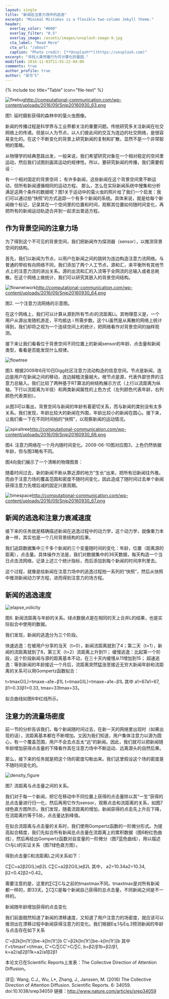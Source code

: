 ```yaml
---
layout: single
title: "新闻在注意力场中的逃逸"
excerpt: "Minimal Mistakes is a flexible two-column Jekyll theme."
header:
  overlay_color: "#000"
  overlay_filter: "0.5"
  overlay_image: /assets/images/unsplash-image-9.jpg
  cta_label: "Read More"
  cta_url: "/about"
  caption: "Photo credit: [**Unsplash**](https://unsplash.com)"
excerpt: "寻找人类传播行为可计算化的基因."
modified: 2016-11-03T11:55:22-04:00
comments: true
author_profile: true
author: "吴令飞"
---
```


{% include toc title="Table" icon="file-text" %}

![firebug](http://oaf2qt3yk.bkt.clouddn.com/094233394bc62666876d0db1c060771d.png)http://computational-communication.com/wp-content/uploads/2016/09/Snip20160930_63.png

图1. 延时摄影获得的森林中的萤火虫图像。

新闻的传播过程是科学界与工业界都关注的重要问题。传统研究多关注新闻在社交网络上的传递。但是以人为节点，以人们彼此间的交互为连边的社交网络，是很容易变化的。在这个不断变化的背景上研究新闻的复制和扩散，显然不是一个非常聪明的策略。

从物理学的经典思路出发，一般来说，我们希望研究对象在一个相对稳定的空间里运动，然后我们试图刻画其运动的规律性。所以，要研究新闻的传播，我们需要假设：

有一个相对固定的背景空间；
有许多新闻，这些新闻在这个背景空间里不断运动，但所有新闻遵循相同的运动方程。
那么，怎么在实际新闻系统中搜集和分析满足这两个条件的数据呢？图1关于运动中的萤火虫的照片给了我们一个启发：我们可以通过拍“快照”的方式追踪一个有多个新闻的系统。具体来说，就是给每个新闻做个标记，记录其在一个空间里的位置和时间，观察其位置如何随时间变化，再把所有的新闻运动轨迹合并到一起求出普适方程。

## 作为背景空间的注意力场

为了得到这个不可见的背景空间，我们把新闻作为探测器（sensor），以推测背景空间的结构。

首先，我们以新闻为节点，以用户在新闻之间的跳转为连边构造注意力流网络。与普通的带权有向网络不同，我们添加了两个人工节点，源和汇，来平衡所有其他节点上的注意力流的进出关系。源的出流和汇的入流等于全网流的总输入或者总耗散。在这个网络上做统计，我们可以研究其嵌入的背景空间结构。

![flownetwork](http://oaf2qt3yk.bkt.clouddn.com/75ddaf30ae9970b5e2ffd2a166a8726e.png)http://computational-communication.com/wp-content/uploads/2016/09/Snip20160930_64.png

图2. 一个注意力流网络的示意图。

在这个网络上，我们可以计算从源到所有节点i的流距离Li。其物理意义是，一个用户从源出发随机游走，平均抵达 i 所需步数。这个Li虽然是从离散的网络上统计得到，我们却将之视为一个连续空间上的统计，把网络看作对背景空间的抽样观测。

接下来让我们看看位于背景空间不同位置上的新闻sensor的年龄、点击量和新闻类型，看看是否能发现什么规律。

![flowtree](http://oaf2qt3yk.bkt.clouddn.com/0f26569ff938e09d105a3c4e661e1c88.png)

图3. 根据2009年6月10日Digg社区注意力流动构造的信息空间。节点是新闻，连边是用户在新闻之间的移动，连边越粗流量越大。根节点是源，代表外部世界的注意力总输入。我们比较了两种基于RT算法的树结构展示方式（上行以流距离为纵轴，下行以流距离为半径）和两类新闻属性的上色方式（左列颜色代表年龄，右列颜色代表类别）。

从图3可以看出，背景空间与新闻的年龄有着密切关系，而与新闻的类别没有太多关系。我们发现，年龄比较大的新闻在外围，年龄比较小的新闻在圆心。接下来，让我们看一下在不同时间拍的“快照”，以观察新闻的运动情况。

![spiraltree](http://oaf2qt3yk.bkt.clouddn.com/cfea56fe9285838619f30ab8f2feb936.png)http://computational-communication.com/wp-content/uploads/2016/09/Snip20160930_66.png

图4. 注意力网络在一个月内随时间变化。2009-06-10图对应图3，上色仍然依据年龄，但与图3略有不同。

图4向我们展示了一个清晰的物理图景：

随着时间过去，新的新闻不断从靠近源的地方“生长”出来，把所有旧新闻往外推。而由于注意力场的覆盖范围和密度不随时间变化，因此造成了随时间过去单个新闻获得注意力先增后减的固定兴衰周期。

![timespace](http://oaf2qt3yk.bkt.clouddn.com/e6e831dd59aca954bd65fab87f4d5727.png)http://computational-communication.com/wp-content/uploads/2016/09/Snip20160930_67.png

## 新闻的逃逸和注意力衰减速度

接下来的任务就是精确描述新闻在逃逸过程中的动力学，这个动力学，就像重力本身一样，其实也是一个几何背景结构的后果。

我们追踪数据集中三千多个新闻的三个变量随时间的变化：年龄，位置（距离源的距离），点击量。具体操作方法是，我们对数据集中的36天数据，每天构造一个当日点击流网络，记录上述三个统计指标，而后添加到每个新闻的时间序列里去。

这个过程，就像是给新闻在注意力场中的逃逸过程拍一系列的“快照”，然后从快照中推测新闻动力学方程，进而得到注意力的场方程。

## 新闻的逃逸速度

![elapse_volicity](http://oaf2qt3yk.bkt.clouddn.com/91c560ccae2ef0a8cff8cc6aabb73543.png)

图6. 新闻流距离与年龄的关系。绿点数据点是在相同的天上合并L的结果，也是实际拟合中使用的数据。

我们发现，新闻的逃逸分为三个阶段。

快速逃逸：在被用户分享的当天（t=0），新闻流距离就到了4；第二天（t=1），新闻的流距离就到了8，第三天（t=2）流距离上升到11；
缓慢逃逸：比起第一个阶段，这个阶段新闻与源的距离基本不动，在三十天内缓慢从11增加到15；
超速逃逸：等到新闻的年龄接近一个月后，流距离突然猛涨至接近无穷大新闻年龄和流距离的关系可以用Gompertz函数拟合：

t=tmaxG(L)=tmaxe−a1e−β1L
t=tmaxG(L)=tmaxe−a1e−β1L
其中 a1=67a1=67, β1=0.33β1=0.33, tmax=33tmax=33。

拟合曲线如图6中红线所示。

## 注意力的流量场密度

前一节的分析告诉我们，每个新闻随时间过去，在新一天的网络里出现时（如果出现的话），流距离基本都在不断增加。又因为我们知道，用户集体注意力以源为圆心，有一个覆盖范围，用户不会去点击太“远”的新闻。因此，我们就可以把新闻随年龄增加获得点击量的下降看作其在注意力场中不断运动、远离源头的自然后果。

那么，接下来的任务就是把这个场的密度勾勒出来。我们这里假设这个场的密度是不随时间变化的。

![density_figure](http://oaf2qt3yk.bkt.clouddn.com/cbd7a4977634bf8149c903519a62eced.png)

图7. 流距离与点击量之间的关系。

我们对于每一个新闻，把它在移动中不同位置上获得的点击量除以其“一生”获得的总点击量进行归一化，然后再用它作为sensor，观察点击和流距离的关系，如图7绿色直方图所示。我们发现，随着流距离的增加，新闻获得的点击先上升后下降，在流距离约等于5处，点击量达到峰值。

在拟合流距离与点击量的关系时，我们使用Gompertz函数的一阶微分形式。为提高拟合精度，我们先拟合所有新闻总点击量在流距离上的累积数据（图6粉红色曲线），然后再给出Gompertz函数对自变量的一阶微分（图7蓝色曲线），用以描述Ct与Lt的实证关系（图7绿色直方图）。

得到点击量C和流距离L之间关系如下：

C∑C=a2β2G(L)eβ2L
C∑C=a2β2G(L)eβ2L
其中， a2=10.34a2=10.34, β2=0.42β2=0.42。

需要注意的是，这里的∑C∑C与之前的tmaxtmax不同。tmaxtmax是对所有新闻都一样的，即33天。∑C∑C是每个新闻自己获得的总点击量，不同新闻之间是不一样的。

新闻随年龄增加获得的点击变化

我们前面既然知道了新闻的漂移速度，又知道了用户注意力的场密度，就应该可以推测出在漂移过程中新闻获得注意力的变化。我们根据Eq.1与Eq.3预测新闻的年龄与点击存在如下关系

C′=β2k[ln(1t′)]be−k[ln(1t′)]b
C′=β2k[ln(1t′)]be−k[ln(1t′)]b
其中 t′=t/tmaxt′=t/tmax, C′=C/∑CC′=C/∑C, b=β2/β1b=β2/β1, k=a2/aβ2β11k=a2/a1β2β1

本论文已在Scientific Reports上发表：The Collective Direction of Attention Diffusion。

详见: Wang, C.J., Wu, L*, Zhang, J., Janssen, M. (2016) The Collective Direction of Attention Diffusion. Scientific Reports. 6: 34059. doi:10.1038/srep34059 链接：http://www.nature.com/articles/srep34059
